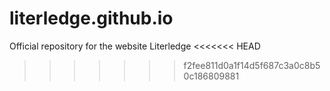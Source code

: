 # literledge.github.io
Official repository for the website Literledge
<<<<<<< HEAD
>>>>>>> f2fee811d0a1f14d5f687c3a0c8b50c186809881